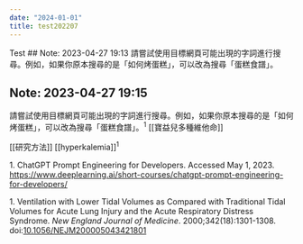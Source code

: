 ```yaml
---
date: "2024-01-01"
title: test202207
---
```



Test ## Note: 2023-04-27 19:13
請嘗試使用目標網頁可能出現的字詞進行搜尋。例如，如果你原本搜尋的是「如何烤蛋糕」，可以改為搜尋「蛋糕食譜」。

## Note: 2023-04-27 19:15

請嘗試使用目標網頁可能出現的字詞進行搜尋。例如，如果你原本搜尋的是「如何烤蛋糕」，可以改為搜尋「蛋糕食譜」。<sup>1</sup>
[[寶益兒多種維他命]]

[[研究方法]] [[hyperkalemia]]<sup>1</sup>

<div id="refs" class="references csl-bib-body">

<div id="ref-chatgpt" class="csl-entry">

<span class="csl-left-margin">1.
</span><span class="csl-right-inline">ChatGPT Prompt Engineering for
Developers. Accessed May 1, 2023.
<https://www.deeplearning.ai/short-courses/chatgpt-prompt-engineering-for-developers/></span>

</div>

<div id="ref-2000ventilation" class="csl-entry">

<span class="csl-left-margin">1.
</span><span class="csl-right-inline">Ventilation with Lower Tidal
Volumes as Compared with Traditional Tidal Volumes for Acute Lung Injury
and the Acute Respiratory Distress Syndrome. _New England Journal of
Medicine_. 2000;342(18):1301-1308.
doi:[10.1056/NEJM200005043421801](https://doi.org/10.1056/NEJM200005043421801)</span>

</div>

</div>
